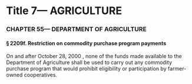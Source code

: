 
# Title 7— AGRICULTURE
### CHAPTER 55— DEPARTMENT OF AGRICULTURE
#### § 2209f. Restriction on commodity purchase program payments

On and after October 28, 2000 , none of the funds made available to the Department of Agriculture shall be used to carry out any commodity purchase program that would prohibit eligibility or participation by farmer-owned cooperatives.
